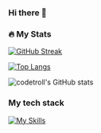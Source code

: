 ### Hi there 👋

<!--
**codetroll/codetroll** is a ✨ _special_ ✨ repository because its `README.md` (this file) appears on your GitHub profile.

Here are some ideas to get you started:

- 🔭 I’m currently working on ...
- 🌱 I’m currently learning ...
- 👯 I’m looking to collaborate on ...
- 🤔 I’m looking for help with ...
- 💬 Ask me about ...
- 📫 How to reach me: ...
- 😄 Pronouns: ...
- ⚡ Fun fact: ...
<div align="center">
  <img src="https://user-images.githubusercontent.com/13168224/211012939-cd172c3b-81ff-49f6-927a-629e2bf29613.png")>
</div>
<h2>Howdy :wave: <br>
I'm Bob - also known as BoDonkey or just Bo after my Sicilian mini-ass </h2>
<div id="badges" align="center">
<a href="https://linkedin.com/in/robertmeans1">
  <img src="https://img.shields.io/badge/LinkedIn-blue?style=for-the-badge&logo=linkedin&logoColor=white" alt="LinkedIn Badge"/>
  </a>
  <a href="https://www.youtube.com/user/BoboMonkeyBoy/videos">
    <img src="https://img.shields.io/badge/YouTube-red?style=for-the-badge&logo=youtube&logoColor=white" alt="Youtube Badge"/>
  </a>
  <a href = "https://twitter.com/BobMPhD">
  <img src="https://img.shields.io/badge/Twitter-blue?style=for-the-badge&logo=twitter&logoColor=white" alt="Twitter Badge"/>
  </a>
</div>

---

### :technologist: About Me

Tech evangelist developing with Node, Angular, PHP, HTML, and CSS

- :telescope: Currently a technical writer and developer liaison

- :seedling: Exploring Typescript, R, and C# for Unity. Playing around with ServiceNow.

- :zap: In my free time I run a small farm and I used to do cancer, virus, and cell death research :wink: No [really!](https://pubmed.ncbi.nlm.nih.gov/?term=Means%2C+re)

---

### :hammer_and_wrench: Languages and Tools

 <div>
  <img src="https://github.com/devicons/devicon/blob/master/icons/javascript/javascript-original.svg" title="JavaScript" alt="JavaScript" width="40" height="40"/>
  <img src="https://github.com/devicons/devicon/blob/master/icons/nodejs/nodejs-original-wordmark.svg" title="Nodejs" alt="Nodejs" width="40" height="40"/>
  <img src="https://github.com/devicons/devicon/blob/master/icons/angularjs/angularjs-original.svg" title="Angular" alt="Angular" width="40" height="40"/>
  <img src="https://github.com/devicons/devicon/blob/master/icons/html5/html5-original-wordmark.svg" title="HTML" alt="HTML" width="40" height="40"/>
  <img src="https://github.com/devicons/devicon/blob/master/icons/css3/css3-original-wordmark.svg" title="CSS" alt="CSS" width="40" height="40"/>
  <img src="https://github.com/devicons/devicon/blob/master/icons/wordpress/wordpress-plain-wordmark.svg" title="WordPress" alt="WordPress" width="40" height="40"/>
  </div>

---
-->

### :fire: My Stats

[![GitHub Streak](http://github-readme-streak-stats.herokuapp.com?user=codetroll&theme=dark&background=000000)](https://git.io/streak-stats)

[![Top Langs](https://github-readme-stats.vercel.app/api/top-langs/?username=codetroll&layout=compact&theme=dark)](https://github.com/anuraghazra/github-readme-stats)

![codetroll's GitHub stats](https://github-readme-stats.vercel.app/api?username=codetroll&show_icons=true&theme=dark)

### My tech stack
<!-- https://github.com/tandpfun/skill-icons?tab=readme-ov-file#icons-list -->
[![My Skills](https://skillicons.dev/icons?i=js,html,css,angular,azure,bash,git,github,java,laravel,md,mysql,nodejs,php,py,ts,vscode )](https://skillicons.dev)


<!--
---

### :writing_hand: Writing and software products

- [API documentation]( https://github.com/Pinegrow/PinegrowDevelopersDocumentation)
- [Technical (mostly) writing](https://robertmeans.net)
- [Plugins](https://plugins.springhilldesign.net)
- [Scientific manuscripts](https://www.ncbi.nlm.nih.gov/myncbi/1fObabMAcjkAR/bibliography/public/) -->
